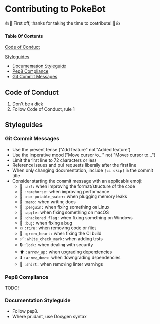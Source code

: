 #  Contributing to PokeBot

:+1::tada: First off, thanks for taking the time to contribute! :tada::+1:

#### Table Of Contents

[Code of Conduct](#code-of-conduct)

[Styleguides](#styleguides)
  * [Documentation Styleguide](#documentation-styleguide)
  * [Pep8 Compliance](#pep8-compliance)
  * [Git Commit Messages](#git-commit-messages)

## Code of Conduct

1. Don't be a dick
2. Follow Code of Conduct, rule 1

## Styleguides

### Git Commit Messages

* Use the present tense ("Add feature" not "Added feature")
* Use the imperative mood ("Move cursor to..." not "Moves cursor to...")
* Limit the first line to 72 characters or less
* Reference issues and pull requests liberally after the first line
* When only changing documentation, include `[ci skip]` in the commit title
* Consider starting the commit message with an applicable emoji:
    * :art: `:art:` when improving the format/structure of the code
    * :racehorse: `:racehorse:` when improving performance
    * :non-potable_water: `:non-potable_water:` when plugging memory leaks
    * :memo: `:memo:` when writing docs
    * :penguin: `:penguin:` when fixing something on Linux
    * :apple: `:apple:` when fixing something on macOS
    * :checkered_flag: `:checkered_flag:` when fixing something on Windows
    * :bug: `:bug:` when fixing a bug
    * :fire: `:fire:` when removing code or files
    * :green_heart: `:green_heart:` when fixing the CI build
    * :white_check_mark: `:white_check_mark:` when adding tests
    * :lock: `:lock:` when dealing with security
    * :arrow_up: `:arrow_up:` when upgrading dependencies
    * :arrow_down: `:arrow_down:` when downgrading dependencies
    * :shirt: `:shirt:` when removing linter warnings

### Pep8 Compliance

TODO!

### Documentation Styleguide


* Follow pep8.
* Where prudant, use Doxygen syntax


